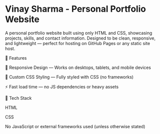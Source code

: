 # Vinay Sharma - Personal Portfolio Website


A personal portfolio website built using only HTML and CSS, showcasing projects, skills, and contact information. Designed to be clean, responsive, and lightweight — perfect for hosting on GitHub Pages or any static site host.

📁 Features

📱 Responsive Design — Works on desktops, tablets, and mobile devices

🎨 Custom CSS Styling — Fully styled with  CSS (no frameworks)

⚡ Fast load time — no JS dependencies or heavy assets

🧱 Tech Stack

HTML

CSS

No JavaScript or external frameworks used (unless otherwise stated)

